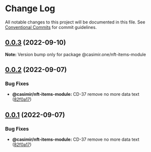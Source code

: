# Change Log

All notable changes to this project will be documented in this file.
See [Conventional Commits](https://conventionalcommits.org) for commit guidelines.

## [0.0.3](https://github.com/DEIPworld/deip-modules/compare/v0.0.2...v0.0.3) (2022-09-10)

**Note:** Version bump only for package @casimir.one/nft-items-module





## [0.0.2](https://github.com/DEIPworld/deip-modules/compare/v1.394.0...v0.0.2) (2022-09-07)


### Bug Fixes

* **@casimir/nft-items-module:** CD-37 remove no more data text ([82f0a17](https://github.com/DEIPworld/deip-modules/commit/82f0a17f54e93dc5612d1d7fb68dc578fe5e8e59))





## [0.0.1](https://github.com/DEIPworld/deip-modules/compare/v1.394.0...v0.0.1) (2022-09-07)


### Bug Fixes

* **@casimir/nft-items-module:** CD-37 remove no more data text ([82f0a17](https://github.com/DEIPworld/deip-modules/commit/82f0a17f54e93dc5612d1d7fb68dc578fe5e8e59))
